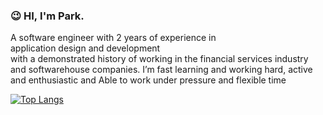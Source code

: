 ### 😉 HI, I'm Park. 
  A software engineer with 2 years of experience in 
  application design and development
  with a demonstrated history of working in 
  the financial services industry and softwarehouse companies. 
  I’m fast learning and working hard, active and enthusiastic and Able to work under pressure and flexible time 
  

[![Top Langs](https://github-readme-stats.vercel.app/api/top-langs/?username=pakaphon-pa&layout=compact)](https://github.com/pakaphon-pa/README.md)

